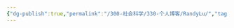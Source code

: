 ```yaml
---
{"dg-publish":true,"permalink":"/300-社会科学/330-个人博客/RandyLu/","tags":["Bloger"],"noteIcon":""}
---
```


